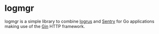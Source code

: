# logmgr

logmgr is a simple library to combine [logrus](https://github.com/sirupsen/logrus) and [Sentry](https://sentry.io) for
Go applications making use of the [Gin](https://github.com/gin-gonic/gin) HTTP framework.